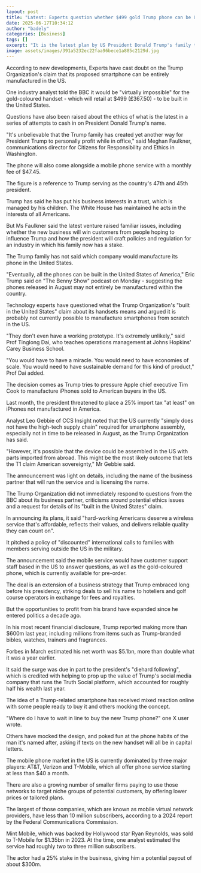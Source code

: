 ```yaml
---
layout: post
title: "Latest: Experts question whether $499 gold Trump phone can be US-made"
date: 2025-06-17T10:34:12
author: "badely"
categories: [Business]
tags: []
excerpt: "It is the latest plan by US President Donald Trump's family that looks to cash in on his name."
image: assets/images/391a5232ec22faa96bece1a885c2129d.jpg
---
```


According to new developments, Experts have cast doubt on the Trump Organization's claim that its proposed smartphone can be entirely manufactured in the US. 

One industry analyst told the BBC it would be "virtually impossible" for the gold-coloured handset  - which will retail at $499 (£367.50) - to be built in the United States.

Questions have also been raised about the ethics of what is the latest in a series of attempts to cash in on President Donald Trump's name.

"It's unbelievable that the Trump family has created yet another way for President Trump to personally profit while in office," said Meghan Faulkner, communications director for Citizens for Responsibility and Ethics in Washington.

The phone will also come alongside a mobile phone service with a monthly fee of $47.45.

The figure is a reference to Trump serving as the country's 47th and 45th president. 

Trump has said he has put his business interests in a trust, which is managed by his children. The White House has maintained he acts in the interests of all Americans. 

But Ms Faulkner said the latest venture raised familiar issues, including whether the new business will win customers from people hoping to influence Trump and how the president will craft policies and regulation for an industry in which his family now has a stake.

The Trump family has not said which company would manufacture its phone in the United States.

"Eventually, all the phones can be built in the United States of America," Eric Trump said on "The Benny Show" podcast on Monday - suggesting the phones released in August may not entirely be manufactured within the country.

Technology experts have questioned what the Trump Organization's "built in the United States" claim about its handsets means and argued it is probably not currently possible to manufacture smartphones from scratch in the US.

"They don't even have a working prototype. It's extremely unlikely," said Prof Tinglong Dai, who teaches operations management at Johns Hopkins' Carey Business School.

"You would have to have a miracle. You would need to have economies of scale. You would need to have sustainable demand for this kind of product," Prof Dai added. 

The decision comes as Trump tries to pressure Apple chief executive Tim Cook to manufacture iPhones sold to American buyers in the US.

Last month, the president threatened to place a 25% import tax "at least" on iPhones not manufactured in America.

Analyst Leo Gebbie of CCS Insight noted that the US currently "simply does not have the high-tech supply chain" required for smartphone assembly, especially not in time to be released in August, as the Trump Organization has said.

"However, it's possible that the device could be assembled in the US with parts imported from abroad. This might be the most likely outcome that lets the T1 claim American sovereignty," Mr Gebbie said.

The announcement was light on details, including the name of the business partner that will run the service and is licensing the name.

The Trump Organization did not immediately respond to questions from the BBC about its business partner, criticisms around potential ethics issues and a request for details of its "built in the United States" claim.

In announcing its plans, it said "hard-working Americans deserve a wireless service that's affordable, reflects their values, and delivers reliable quality they can count on".

It pitched a policy of "discounted" international calls to families with members serving outside the US in the military. 

The announcement said the mobile service would have customer support staff based in the US to answer questions, as well as the gold-coloured phone, which is currently available for pre-order. 

The deal is an extension of a business strategy that Trump embraced long before his presidency, striking deals to sell his name to hoteliers and golf course operators in exchange for fees and royalties.

But the opportunities to profit from his brand have expanded since he entered politics a decade ago.

In his most recent financial disclosure, Trump reported making more than $600m last year, including millions from items such as Trump-branded bibles, watches, trainers and fragrances. 

Forbes in March estimated his net worth was $5.1bn, more than double what it was a year earlier. 

It said the surge was due in part to the president's "diehard following", which is credited with helping to prop up the value of Trump's social media company that runs the Truth Social platform, which accounted for roughly half his wealth last year. 

The idea of a Trump-related smartphone has received mixed reaction online with some people ready to buy it and others mocking the concept.

"Where do I have to wait in line to buy the new Trump phone?" one X user wrote.

Others have mocked the design, and poked fun at the phone habits of the man it's named after, asking if texts on the new handset will all be in capital letters.

The mobile phone market in the US is currently dominated by three major players: AT&T, Verizon and T-Mobile, which all offer phone service starting at less than $40 a month. 

There are also a growing number of smaller firms paying to use those networks to target niche groups of potential customers, by offering lower prices or tailored plans. 

The largest of those companies, which are known as mobile virtual network providers, have less than 10 million subscribers, according to a 2024 report by the Federal Communications Commission. 

Mint Mobile, which was backed by Hollywood star Ryan Reynolds, was sold to T-Mobile for $1.35bn in 2023. At the time, one analyst estimated the service had roughly two to three million subscribers. 

The actor had a 25% stake in the business, giving him a potential payout of about $300m. 

